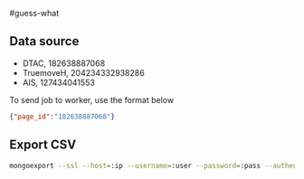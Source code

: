 #guess-what

## Data source
- DTAC, 182638887068
- TruemoveH, 204234332938286
- AIS, 127434041553

To send job to worker, use the format below
```json
{"page_id":"182638887068"}
```

## Export CSV
```bash
mongoexport --ssl --host=:ip --username=:user --password=:pass --authenticationDatabase=admin --db=:db --collection=:collection --type=csv --fields="id,message,reactions_all.summary.total_count,sad.summary.total_count,like.summary.total_count,love.summary.total_count,angry.summary.total_count,haha.summary.total_count,wow.summary.total_count,created_time,permalink_url,parent_post_id"
```
